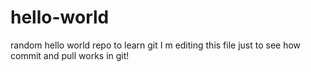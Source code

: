 # hello-world
random hello world repo to learn git
I m editing this file just to see how commit and pull works in git!

